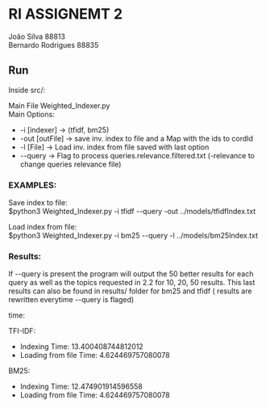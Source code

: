 # RI ASSIGNEMT 2

João Silva 88813  
Bernardo Rodrigues 88835

## Run

Inside src/:

Main File Weighted_Indexer.py  
Main Options:  
 - -i [indexer] -> (tfidf, bm25)
 - -out [outFile] -> save inv. index to file and a Map with the ids to cordId
 - -l [File] -> Load inv. index from file saved with last option
 - --query -> Flag to process queries.relevance.filtered.txt (-relevance to change queries relevance file)

### EXAMPLES:  

Save index to file:  
$python3 Weighted_Indexer.py -i tfidf --query -out ../models/tfidfIndex.txt

Load index from file:  
$python3 Weighted_Indexer.py -i bm25 --query -l ../models/bm25Index.txt

### Results:

If --query is present the program will output the 50 better results for each query as well as the topics requested in 2.2 for 10, 20, 50 results. This last results can also be found in results/ folder for bm25 and tfidf ( results are rewritten everytime --query is flaged)

time:

TFI-IDF:
 - Indexing Time:  13.400408744812012
 - Loading from file Time:  4.624469757080078

BM25:
 - Indexing Time:  12.474901914596558
 - Loading from file Time:  4.624469757080078


